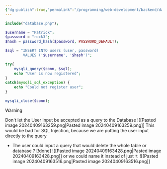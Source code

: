 ```yaml
---
{"dg-publish":true,"permalink":"/programming/web-development/backend/database/my-sql/insert-data-to-my-sql/","tags":["programming","webdevelopment","backend","MySQL","PHP"],"created":"2024-11-09T11:30:31.279+08:00"}
---
```



```php
include("database.php");

$username = "Patrick";
$password = "rock3";
$hash = password_hash($password, PASSWORD_DEFAULT);

$sql = "INSERT INTO users (user, password)
		VALUES ('$username', '$hash')";

try{
	mysqli_query($conn, $sql);
	echo "User is now registered";
}
catch(mysqli_sql_exception) {
	echo "Could not register user";
}

mysqli_close($conn);
```

> [!warning]
>  Don't let the User Input be accepted as a query to the Database
> ![[Pasted image 20240409163259.png\|Pasted image 20240409163259.png]]
> This would be bad for SQL Injection,
> because we are putting the user input directly to the query
> - The user could input a query that would delete the whole table or database
>? [!done]
>![[Pasted image 20240409163428.png\|Pasted image 20240409163428.png]]
>or we could name it instead of just `?`:
>![[Pasted image 20240409163516.png\|Pasted image 20240409163516.png]]

